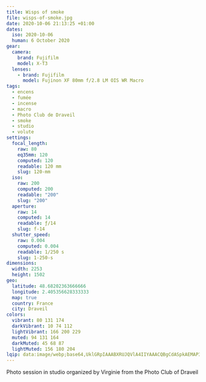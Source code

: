 ```yaml
---
title: Wisps of smoke
file: wisps-of-smoke.jpg
date: 2020-10-06 21:13:25 +01:00
dates:
  iso: 2020-10-06
  human: 6 October 2020
gear:
  camera:
    brand: Fujifilm
    model: X-T3
  lenses:
    - brand: Fujifilm
      model: Fujinon XF 80mm f/2.8 LM OIS WR Macro
tags:
  - encens
  - fumée
  - incense
  - macro
  - Photo Club de Draveil
  - smoke
  - studio
  - volute
settings:
  focal_length:
    raw: 80
    eq35mm: 120
    computed: 120
    readable: 120 mm
    slug: 120-mm
  iso:
    raw: 200
    computed: 200
    readable: "200"
    slug: "200"
  aperture:
    raw: 14
    computed: 14
    readable: ƒ/14
    slug: f-14
  shutter_speed:
    raw: 0.004
    computed: 0.004
    readable: 1/250 s
    slug: 1-250-s
dimensions:
  width: 2253
  height: 1502
geo:
  latitude: 48.68202363666666
  longitude: 2.405356628333333
  map: true
  country: France
  city: Draveil
colors:
  vibrant: 80 131 174
  darkVibrant: 10 74 112
  lightVibrant: 166 200 229
  muted: 94 131 164
  darkMuted: 45 68 87
  lightMuted: 156 180 204
lqip: data:image/webp;base64,UklGRpIAAABXRUJQVlA4IIYAAACQBgCdASpkAEMAP3G2z2A0uymnp1QKE2AuCWcAAInY2fI8ZwKZu/gHKoAbYZ/MQqNxF62SEzMT8dHMJTgAAP7vTL9e0GuvQJa83skMi3IY3xe3eVcus8td7UNW4wEzk+bnkECEp+ifmBihIBB9Xy3GnGZM1cgoiwnckUgd0vQQDphAAAAAAA==
---
```


Photo session in studio organized by Virginie from the Photo Club of Draveil
